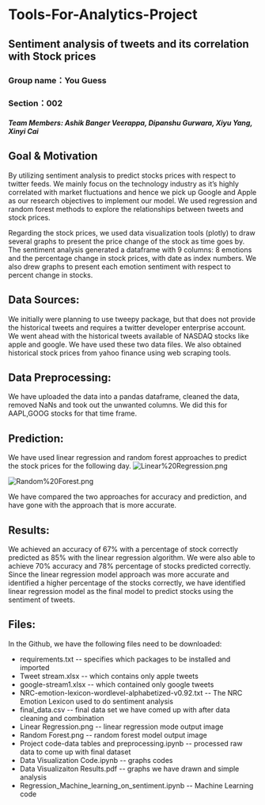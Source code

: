# __Tools-For-Analytics-Project__

## Sentiment analysis of tweets and its correlation with Stock prices

### Group name：You Guess 
### Section：002
#### _Team Members: Ashik Banger Veerappa, Dipanshu Gurwara, Xiyu Yang, Xinyi Cai_

## Goal & Motivation 

By utilizing sentiment analysis to predict stocks prices with respect to twitter feeds. We mainly focus on the technology industry as it’s highly correlated with market fluctuations and hence we pick up Google and Apple as our research objectives to implement our model. We used regression and random forest methods to explore the relationships between tweets and stock prices. 

Regarding the stock prices, we used data visualization tools (plotly) to draw several graphs to present the price change of the stock as time goes by. The sentiment analysis generated a dataframe with 9 columns: 8 emotions and the percentage change in stock prices, with date as index numbers. We also drew graphs to present each emotion sentiment with respect to percent change in stocks.


## Data Sources:

We initially were planning to use tweepy package, but that does not provide the historical tweets and requires a twitter developer enterprise account. We went ahead with the historical tweets available of NASDAQ stocks like apple and google. We have used these two data files. We also obtained historical stock prices from yahoo finance using web scraping tools. 


## Data Preprocessing:

We have uploaded the data into a pandas dataframe, cleaned the data, removed NaNs and took out the unwanted columns. We did this for AAPL,GOOG stocks for that time frame.


## Prediction:

We have used linear regression and random forest approaches to predict the stock prices for the following day. 
![Linear%20Regression.png](https://github.com/dipanshugurwara/Tools-for-analytics-project/blob/master/Linear%20Regression.png)

![Random%20Forest.png](https://github.com/dipanshugurwara/Tools-for-analytics-project/blob/master/Random%20Forest.png)

We have compared the two approaches for accuracy and prediction, and have gone with the approach that is more accurate.

## Results:

We achieved an accuracy of 67% with a percentage of stock correctly predicted as 85% with the linear regression algorithm. We were also able to achieve 70% accuracy and 78% percentage of stocks predicted correctly. Since the linear regression model approach was more accurate and identified a higher percentage of the stocks correctly, we have identified linear regression model as the final model to predict stocks using the sentiment of tweets.

## Files:

In the Github, we have the following files need to be downloaded:

- requirements.txt -- specifies which packages to be installed and imported
- Tweet stream.xlsx -- which contains only apple tweets
- google-stream1.xlsx -- which contained only google tweets
- NRC-emotion-lexicon-wordlevel-alphabetized-v0.92.txt -- The NRC Emotion Lexicon used to do sentiment analysis 
- final_data.csv -- final data set we have comed up with after data cleaning and combination 
- Linear Regression.png -- linear regression mode output image
- Random Forest.png -- random forest model output image
- Project code-data tables and preprocessing.ipynb -- processed raw data to come up with final dataset
- Data Visualization Code.ipynb -- graphs codes 
- Data Visualizaiton Results.pdf -- graphs we have drawn and simple analysis
- Regression_Machine_learning_on_sentiment.ipynb -- Machine Learning code


